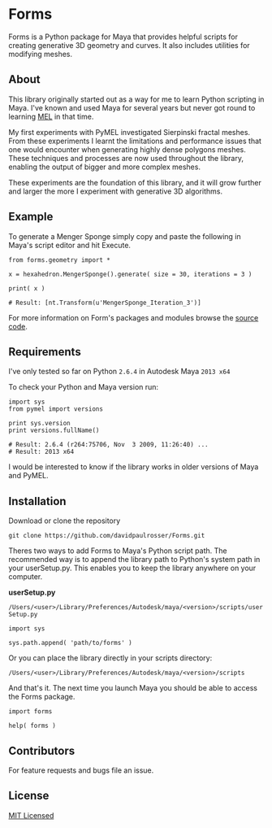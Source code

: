 # Forms

Forms is a Python package for Maya that provides helpful scripts for creating generative 3D geometry and curves. It also includes utilities for modifying meshes.


## About

This library originally started out as a way for me to learn Python scripting in Maya. I've known and used Maya for several years but never got round to learning [MEL](http://en.wikipedia.org/wiki/Maya_Embedded_Language "Maya Embedded Language") in that time.

My first experiments with PyMEL investigated Sierpinski fractal meshes.
From these experiments I learnt the limitations and performance issues that one would encounter when generating highly dense polygons meshes. These techniques and processes are now used throughout the library, enabling the output of bigger and more complex meshes.

These experiments are the foundation of this library, and it will grow further and larger the more I experiment with generative 3D algorithms.  


## Example

To generate a Menger Sponge simply copy and paste the following in Maya's script editor and hit Execute.

```
from forms.geometry import *

x = hexahedron.MengerSponge().generate( size = 30, iterations = 3 )

print( x )

# Result: [nt.Transform(u'MengerSponge_Iteration_3')]
```

For more information on Form's packages and modules browse the [source code](https://github.com/davidpaulrosser/Forms "source code").


## Requirements

I've only tested so far on Python ```2.6.4``` in Autodesk Maya ```2013 x64```

To check your Python and Maya version run:

```
import sys
from pymel import versions

print sys.version    
print versions.fullName()

# Result: 2.6.4 (r264:75706, Nov  3 2009, 11:26:40) ...
# Result: 2013 x64
```

I would be interested to know if the library works in older versions of Maya and PyMEL.


## Installation

Download or clone the repository

``git clone https://github.com/davidpaulrosser/Forms.git``


Theres two ways to add Forms to Maya's Python script path. The recommended way is to append the library path to Python's system path in your userSetup.py. This enables you to keep the library anywhere on your computer.

**userSetup.py**

``/Users/<user>/Library/Preferences/Autodesk/maya/<version>/scripts/userSetup.py``

```
import sys

sys.path.append( 'path/to/forms' ) 
```

Or you can place the library directly in your scripts directory:

``/Users/<user>/Library/Preferences/Autodesk/maya/<version>/scripts``

And that's it. The next time you launch Maya you should be able to access the Forms package.

```
import forms

help( forms ) 
```

## Contributors

For feature requests and bugs file an issue.

## License

[MIT Licensed](https://github.com/davidpaulrosser/Forms/blob/master/README.md "MIT Licensed")
